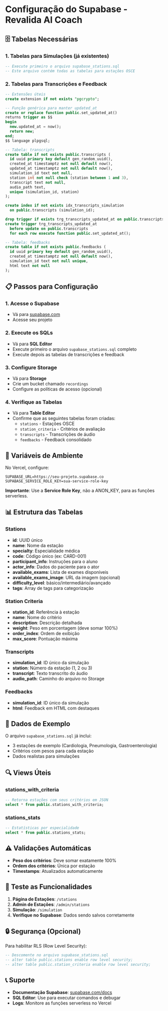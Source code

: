 # Configuração do Supabase - Revalida AI Coach

## 🗄️ Tabelas Necessárias

### 1. Tabelas para Simulações (já existentes)
```sql
-- Execute primeiro o arquivo supabase_stations.sql
-- Este arquivo contém todas as tabelas para estações OSCE
```

### 2. Tabelas para Transcrições e Feedback
```sql
-- Extensões úteis
create extension if not exists "pgcrypto";

-- Função genérica para manter updated_at
create or replace function public.set_updated_at()
returns trigger as $$
begin
  new.updated_at = now();
  return new;
end;
$$ language plpgsql;

-- Tabela: transcripts
create table if not exists public.transcripts (
  id uuid primary key default gen_random_uuid(),
  created_at timestamptz not null default now(),
  updated_at timestamptz not null default now(),
  simulation_id text not null,
  station int not null check (station between 1 and 3),
  transcript text not null,
  audio_path text,
  unique (simulation_id, station)
);

create index if not exists idx_transcripts_simulation
  on public.transcripts (simulation_id);

drop trigger if exists trg_transcripts_updated_at on public.transcripts;
create trigger trg_transcripts_updated_at
  before update on public.transcripts
  for each row execute function public.set_updated_at();

-- Tabela: feedbacks
create table if not exists public.feedbacks (
  id uuid primary key default gen_random_uuid(),
  created_at timestamptz not null default now(),
  simulation_id text not null unique,
  html text not null
);
```

## 📋 Passos para Configuração

### 1. Acesse o Supabase
- Vá para [supabase.com](https://supabase.com)
- Acesse seu projeto

### 2. Execute os SQLs
- Vá para **SQL Editor**
- Execute primeiro o arquivo `supabase_stations.sql` completo
- Execute depois as tabelas de transcrições e feedback

### 3. Configure Storage
- Vá para **Storage**
- Crie um bucket chamado `recordings`
- Configure as políticas de acesso (opcional)

### 4. Verifique as Tabelas
- Vá para **Table Editor**
- Confirme que as seguintes tabelas foram criadas:
  - `stations` - Estações OSCE
  - `station_criteria` - Critérios de avaliação
  - `transcripts` - Transcrições de áudio
  - `feedbacks` - Feedback consolidado

## 🔐 Variáveis de Ambiente

No Vercel, configure:

```env
SUPABASE_URL=https://seu-projeto.supabase.co
SUPABASE_SERVICE_ROLE_KEY=sua-service-role-key
```

**Importante**: Use a **Service Role Key**, não a ANON_KEY, para as funções serverless.

## 📊 Estrutura das Tabelas

### Stations
- **id**: UUID único
- **name**: Nome da estação
- **specialty**: Especialidade médica
- **code**: Código único (ex: CARD-001)
- **participant_info**: Instruções para o aluno
- **actor_info**: Dados do paciente para o ator
- **available_exams**: Lista de exames disponíveis
- **available_exams_image**: URL da imagem (opcional)
- **difficulty_level**: básico/intermediário/avançado
- **tags**: Array de tags para categorização

### Station Criteria
- **station_id**: Referência à estação
- **name**: Nome do critério
- **description**: Descrição detalhada
- **weight**: Peso em porcentagem (deve somar 100%)
- **order_index**: Ordem de exibição
- **max_score**: Pontuação máxima

### Transcripts
- **simulation_id**: ID único da simulação
- **station**: Número da estação (1, 2 ou 3)
- **transcript**: Texto transcrito do áudio
- **audio_path**: Caminho do arquivo no Storage

### Feedbacks
- **simulation_id**: ID único da simulação
- **html**: Feedback em HTML com destaques

## 🚀 Dados de Exemplo

O arquivo `supabase_stations.sql` já inclui:
- 3 estações de exemplo (Cardiologia, Pneumologia, Gastroenterologia)
- Critérios com pesos para cada estação
- Dados realistas para simulações

## 🔍 Views Úteis

### stations_with_criteria
```sql
-- Retorna estações com seus critérios em JSON
select * from public.stations_with_criteria;
```

### stations_stats
```sql
-- Estatísticas por especialidade
select * from public.stations_stats;
```

## ⚠️ Validações Automáticas

- **Peso dos critérios**: Deve somar exatamente 100%
- **Ordem dos critérios**: Única por estação
- **Timestamps**: Atualizados automaticamente

## 🧪 Teste as Funcionalidades

1. **Página de Estações**: `/stations`
2. **Admin de Estações**: `/admin/stations`
3. **Simulação**: `/simulation`
4. **Verifique no Supabase**: Dados sendo salvos corretamente

## 🔒 Segurança (Opcional)

Para habilitar RLS (Row Level Security):
```sql
-- Descomente no arquivo supabase_stations.sql
-- alter table public.stations enable row level security;
-- alter table public.station_criteria enable row level security;
```

## 📞 Suporte

- **Documentação Supabase**: [supabase.com/docs](https://supabase.com/docs)
- **SQL Editor**: Use para executar comandos e debugar
- **Logs**: Monitore as funções serverless no Vercel
